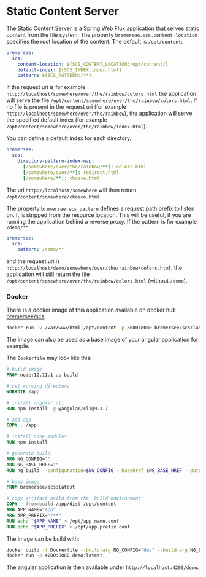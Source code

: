 # Static Content Server

The Static Content Server is a Spring Web Flux application that serves static content from the file 
system. The property `bremersee.scs.content-location` specifies the root location of the content.
The default is `/opt/content`:  

```yaml
bremersee:
  scs:
    content-location: ${SCS_CONTENT_LOCATION:/opt/content/}
    default-index: ${SCS_INDEX:index.html}
    pattern: ${SCS_PATTERN:/**}
```

If the request uri is for example `http://localhost/somewhere/over/the/rainbow/colors.html` the
application will serve the file `/opt/content/somewhere/over/the/rainbow/colors.html`. If no file
is present in the request uri (for example `http://localhost/somewhere/over/the/rainbow`), the
application will serve the specified default index (for example 
`/opt/content/somewhere/over/the/rainbow/index.html`). 

You can define a default index for each directory.

```yaml
bremersee:
  scs:
    directory-pattern-index-map:
      [/somewhere/over/the/rainbow/**]: colors.html
      [/somewhere/over/**]: redirect.html
      [/somewhere/**]: choice.html
```

The uri `http://localhost/somewhere` will then return `/opt/content/somewhere/choice.html`.

The property `bremersee.scs.pattern` defines a request path prefix to listen on. It is stripped 
from the resource location. This will be useful, if you are running the application behind a reverse 
proxy. If the pattern is for example `/demo/**`

```yaml
bremersee:
  scs:
    pattern: /demo/**
```

and the request uri is `http://localhost/demo/somewhere/over/the/rainbow/colors.html`, the 
application will still return the file `/opt/content/somewhere/over/the/rainbow/colors.html` 
(without `/demo`).

### Docker

There is a docker image of this application available on docker hub 
[bremersee/scs](https://hub.docker.com/r/bremersee/scs). 

```bash
docker run -v /var/www/html:/opt/content -p 8080:8080 bremersee/scs:latest
```

The image can also be used as a base image of your angular application for example.

The `Dockerfile` may look like this:

```dockerfile
# build image
FROM node:12.11.1 as build

# set working directory
WORKDIR /app

# install angular cli
RUN npm install -g @angular/cli@9.1.7

# add app
COPY . /app

# install node modules
RUN npm install

# generate build
ARG NG_CONFIG=""
ARG NG_BASE_HREF=""
RUN ng build --configuration=$NG_CONFIG --baseHref $NG_BASE_HREF --output-path dist

# base image
FROM bremersee/scs:latest

# copy artifact build from the 'build environment'
COPY --from=build /app/dist /opt/content
ARG APP_NAME="app"
ARG APP_PREFIX="/**"
RUN echo "$APP_NAME" > /opt/app.name.conf
RUN echo "$APP_PREFIX" > /opt/app.prefix.conf
```

The image can be build with:

```bash
docker build -f Dockerfile --build-arg NG_CONFIG="dev" --build-arg NG_BASE_HREF="/demo/" --build-arg APP_NAME="demo" --build-arg APP_PREFIX="/demo/**" -t demo:latest .
docker run -p 4200:8080 demo:latest 
```

The angular application is then available under `http://localhost:4200/demo`.
